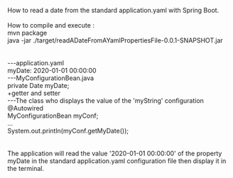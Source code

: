 How to read a date from the standard application.yaml with Spring Boot.<br/>
<br/>
How to compile and execute :<br/>
mvn package<br/>
java -jar ./target/readADateFromAYamlPropertiesFile-0.0.1-SNAPSHOT.jar<br/>
<br/>
<br/>
---application.yaml<br/>
myDate: 2020-01-01 00:00:00<br/>
---MyConfigurationBean.java<br/>
private Date myDate;<br/>
+getter and setter<br/>
---The class who displays the value of the 'myString' configuration<br/>
@Autowired<br/>
MyConfigurationBean myConf;<br/>
...<br/>
System.out.println(myConf.getMyDate());<br/>
<br/>
<br/>
The application will read the value '2020-01-01 00:00:00' of the property myDate in the standard application.yaml configuration file then display it in the terminal.<br/>


